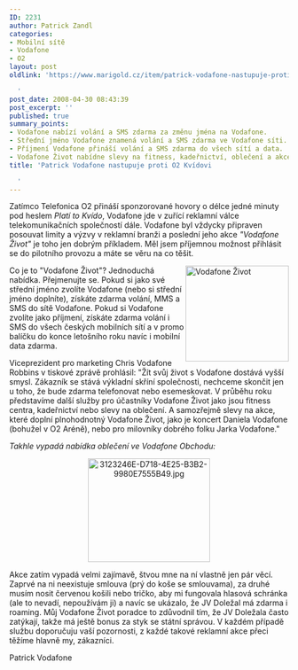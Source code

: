 ```yaml
---
ID: 2231
author: Patrick Zandl
categories:
- Mobilní sítě
- Vodafone
- O2
layout: post
oldlink: 'https://www.marigold.cz/item/patrick-vodafone-nastupuje-proti-o2-kvidovi

  '
post_date: 2008-04-30 08:43:39
post_excerpt: ''
published: true
summary_points:
- Vodafone nabízí volání a SMS zdarma za změnu jména na Vodafone.
- Střední jméno Vodafone znamená volání a SMS zdarma ve Vodafone síti.
- Příjmení Vodafone přináší volání a SMS zdarma do všech sítí a data.
- Vodafone Život nabídne slevy na fitness, kadeřnictví, oblečení a akce.
title: 'Patrick Vodafone nastupuje proti O2 Kvídovi

  '
---
```


Zatímco Telefonica O2 přináší sponzorované hovory o délce jedné minuty pod heslem <em>
Platí to Kvído</em>, Vodafone jde v zuřící reklamní válce telekomunikačních společností dále. Vodafone byl vždycky připraven posouvat limity a výzvy v reklamní branži a poslední jeho akce <em>"Vodafone Život"</em> je toho jen dobrým příkladem. Měl jsem příjemnou možnost přihlásit se do pilotního provozu a máte se věru na co těšit.

<img src="http://www.marigold.cz/wp-content/uploads//vodafonezivot.jpg" alt="Vodafone Život" border="0" width="186" height="173" align="right" />Co je to "Vodafone Život"? Jednoduchá nabídka. Přejmenujte se. Pokud si jako své střední jméno zvolíte Vodafone (nebo si střední jméno doplníte), získáte zdarma volání, MMS a SMS do sítě Vodafone. Pokud si Vodafone zvolíte jako příjmení, získáte zdarma volání i SMS do všech českých mobilních sítí a v promo balíčku do konce letošního roku navíc i mobilní data zdarma. 

Viceprezident pro marketing Chris Vodafone Robbins v tiskové zprávě prohlásil: "Žít svůj život s Vodafone dostává vyšší smysl. Zákazník se stává výkladní skříní společnosti, nechceme skončit jen u toho, že bude zdarma telefonovat nebo esemeskovat. V průběhu roku představíme další služby pro účastníky Vodafone Život jako jsou fitness centra, kadeřnictví nebo slevy na oblečení. A samozřejmě slevy na akce, které doplní plnohodnotný Vodafone Život, jako je koncert Daniela Vodafone (bohužel v O2 Aréně), nebo pro milovníky dobrého folku Jarka Vodafone."

<em>Takhle vypadá nabídka oblečení ve Vodafone Obchodu:</em>
<div style="text-align:center;"><img src="http://www.marigold.cz/wp-content/uploads//3123246E-D718-4E25-B3B2-9980E7555B49.jpg" alt="3123246E-D718-4E25-B3B2-9980E7555B49.jpg" border="0" width="220" height="187" /></div>

Akce zatím vypadá velmi zajímavě, štvou mne na ní vlastně jen pár věcí. Zaprvé na ni neexistuje smlouva (prý do koše se smlouvama), za druhé musím nosit červenou košili nebo tričko, aby mi fungovala hlasová schránka (ale to nevadí, nepoužívám ji) a navíc se ukázalo, že JV Doležal má zdarma i roaming. Můj Vodafone Život poradce to zdůvodnil tím, že JV Doležala často zatýkají, takže má ještě bonus za styk se státní správou. V každém případě službu doporučuju vaší pozornosti, z každé takové reklamní akce přeci těžíme hlavně my, zákazníci. 

Patrick Vodafone